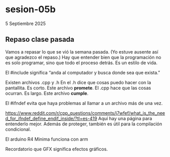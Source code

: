 # sesion-05b

5 Septiembre 2025

## Repaso clase pasada

Vamos a repasar lo que se vió la semana pasada. (Yo estuve ausente así que agradezco el repaso.)
Hay que entender bien que la programación no es solo programar, sino que todo el proceso detrás. Es un estilo de vida.

El #include significa “anda al computador y busca donde sea que exista.”

Existen archivos .cpp y .h
En el .h dice que cosas puedo hacer con la pantallita. Es corto. Este archivo **promete**.
El .cpp hace que las cosas ocurran. Es largo. Este archivo **cumple**.

El #ifndef evita que haya problemas al llamar a un archivo más de una vez.

<https://www.reddit.com/r/cpp_questions/comments/j7wfef/what_is_the_need_for_ifndef_define_endif_inside/?tl=es-419>
Aquí hay una página para entenderlo mejor. Además de proteger, también es útil para la compilación condicional.

El arduino R4 Minima funciona con arm

Recordatorio que GFX significa efectos gráficos.

